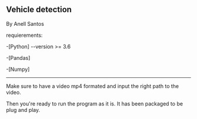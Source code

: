## Vehicle detection

By Anell Santos

requierements:

-[Python] --version >= 3.6

-[Pandas]

-[Numpy]

---------------------------------------------------------------

Make sure to have a video mp4 formated and input the right path to the video.

Then you're ready to run the program as it is. It has been packaged to be plug and play. 
